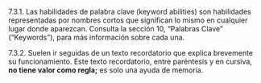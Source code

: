 
7.3.1. Las habilidades de palabra clave (keyword abilities) son habilidades representadas por nombres cortos que significan lo mismo en cualquier lugar donde aparezcan. Consulta la sección 10, “Palabras Clave” (“Keywords”), para más información sobre cada una.

7.3.2. Suelen ir seguidas de un texto recordatorio que explica brevemente su funcionamiento. Este texto recordatorio, entre paréntesis y en cursiva, **no tiene valor como regla;** es solo una ayuda de memoria.
